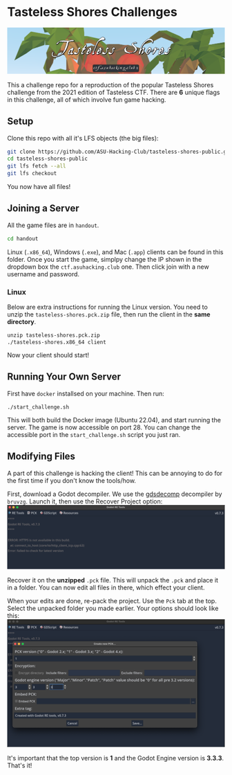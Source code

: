 # Tasteless Shores Challenges

![](./assets/teaser.png)

This a challenge repo for a reproduction of the popular Tasteless Shores challenge from the 2021 edition of Tasteless CTF.
There are **6** unique flags in this challenge, all of which involve fun game hacking. 

## Setup 
Clone this repo with all it's LFS objects (the big files):
```bash
git clone https://github.com/ASU-Hacking-Club/tasteless-shores-public.git
cd tasteless-shores-public 
git lfs fetch --all
git lfs checkout 
```

You now have all files!

## Joining a Server
All the game files are in `handout`.
```bash
cd handout
```

Linux (`.x86_64`), Windows (`.exe`), and Mac (`.app`) clients can be found in this folder. 
Once you start the game, simplpy change the IP shown in the dropdown box the `ctf.asuhacking.club` one.
Then click join with a new username and password. 

### Linux
Below are extra instructions for running the Linux version.
You need to unzip the `tasteless-shores.pck.zip` file, then run the client in the **same directory**.
```
unzip tasteless-shores.pck.zip
./tasteless-shores.x86_64 client
```

Now your client should start! 

## Running Your Own Server
First have `docker` installsed on your machine.
Then run:
```
./start_challenge.sh
```

This will both build the Docker image (Ubuntu 22.04), and start running the server.
The game is now accessible on port 28. 
You can change the accessible port in the `start_challenge.sh` script you just ran. 

## Modifying Files
A part of this challenge is hacking the client! 
This can be annoying to do for the first time if you don't know the tools/how. 

First, download a Godot decompiler.
We use the [gdsdecomp](https://github.com/bruvzg/gdsdecomp/releases/tag/v0.8.0-prerelease.2) decompiler by `bruvzg`.
Launch it, then use the Recover Project option:
![](./assets/dec1.png) 

Recover it on the **unzipped** `.pck` file.
This will unpack the `.pck` and place it in a folder. 
You can now edit all files in there, which effect your client. 

When your edits are done, re-pack the project.
Use the `Pck` tab at the top. 
Select the unpacked folder you made earlier. 
Your options should look like this:
![](./assets/dec2.png)

It's important that the top version is **1** and the Godot Engine version is **3.3.3**. 
That's it!

